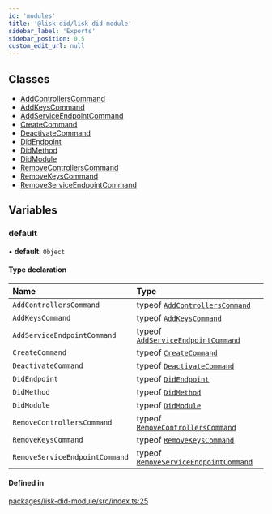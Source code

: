 ```yaml
---
id: 'modules'
title: '@lisk-did/lisk-did-module'
sidebar_label: 'Exports'
sidebar_position: 0.5
custom_edit_url: null
---
```


## Classes

- [AddControllersCommand](classes/AddControllersCommand.md)
- [AddKeysCommand](classes/AddKeysCommand.md)
- [AddServiceEndpointCommand](classes/AddServiceEndpointCommand.md)
- [CreateCommand](classes/CreateCommand.md)
- [DeactivateCommand](classes/DeactivateCommand.md)
- [DidEndpoint](classes/DidEndpoint.md)
- [DidMethod](classes/DidMethod.md)
- [DidModule](classes/DidModule.md)
- [RemoveControllersCommand](classes/RemoveControllersCommand.md)
- [RemoveKeysCommand](classes/RemoveKeysCommand.md)
- [RemoveServiceEndpointCommand](classes/RemoveServiceEndpointCommand.md)

## Variables

### default

• **default**: `Object`

#### Type declaration

| Name                           | Type                                                                             |
| :----------------------------- | :------------------------------------------------------------------------------- |
| `AddControllersCommand`        | typeof [`AddControllersCommand`](classes/AddControllersCommand.md)               |
| `AddKeysCommand`               | typeof [`AddKeysCommand`](classes/AddKeysCommand.md)                             |
| `AddServiceEndpointCommand`    | typeof [`AddServiceEndpointCommand`](classes/AddServiceEndpointCommand.md)       |
| `CreateCommand`                | typeof [`CreateCommand`](classes/CreateCommand.md)                               |
| `DeactivateCommand`            | typeof [`DeactivateCommand`](classes/DeactivateCommand.md)                       |
| `DidEndpoint`                  | typeof [`DidEndpoint`](classes/DidEndpoint.md)                                   |
| `DidMethod`                    | typeof [`DidMethod`](classes/DidMethod.md)                                       |
| `DidModule`                    | typeof [`DidModule`](classes/DidModule.md)                                       |
| `RemoveControllersCommand`     | typeof [`RemoveControllersCommand`](classes/RemoveControllersCommand.md)         |
| `RemoveKeysCommand`            | typeof [`RemoveKeysCommand`](classes/RemoveKeysCommand.md)                       |
| `RemoveServiceEndpointCommand` | typeof [`RemoveServiceEndpointCommand`](classes/RemoveServiceEndpointCommand.md) |

#### Defined in

[packages/lisk-did-module/src/index.ts:25](https://github.com/aldhosutra/lisk-did/blob/37c055c/packages/lisk-did-module/src/index.ts#L25)
